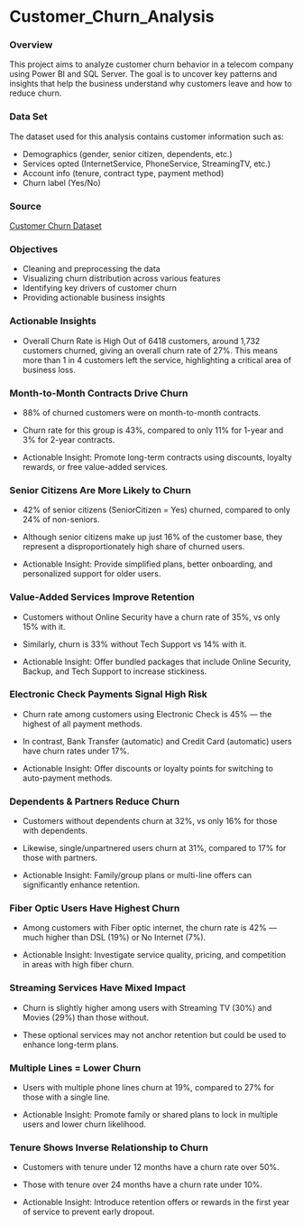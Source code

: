 # Customer_Churn_Analysis

### Overview
This project aims to analyze customer churn behavior in a telecom company using Power BI and SQL Server. The goal is to uncover key patterns and insights that help the business understand why customers leave and how to reduce churn.

### Data Set
The dataset used for this analysis contains customer information such as:

- Demographics (gender, senior citizen, dependents, etc.)
- Services opted (InternetService, PhoneService, StreamingTV, etc.)
- Account info (tenure, contract type, payment method)
- Churn label (Yes/No)

### Source
 [Customer Churn Dataset](https://www.kaggle.com/datasets/blastchar/telco-customer-churn)


### Objectives

- Cleaning and preprocessing the data
- Visualizing churn distribution across various features
- Identifying key drivers of customer churn
- Providing actionable business insights

### Actionable Insights

- Overall Churn Rate is High
Out of 6418 customers, around 1,732 customers churned, giving an overall churn rate of 27%. This means more than 1 in 4 customers left the service, highlighting a critical area of business loss.

### Month-to-Month Contracts Drive Churn

- 88% of churned customers were on month-to-month contracts.

- Churn rate for this group is 43%, compared to only 11% for 1-year and 3% for 2-year contracts.

- Actionable Insight: Promote long-term contracts using discounts, loyalty rewards, or free value-added services.

### Senior Citizens Are More Likely to Churn

- 42% of senior citizens (SeniorCitizen = Yes) churned, compared to only 24% of non-seniors.

- Although senior citizens make up just 16% of the customer base, they represent a disproportionately high share of churned users.

- Actionable Insight: Provide simplified plans, better onboarding, and personalized support for older users.

### Value-Added Services Improve Retention

- Customers without Online Security have a churn rate of 35%, vs only 15% with it.

- Similarly, churn is 33% without Tech Support vs 14% with it.

- Actionable Insight: Offer bundled packages that include Online Security, Backup, and Tech Support to increase stickiness.

### Electronic Check Payments Signal High Risk

- Churn rate among customers using Electronic Check is 45% — the highest of all payment methods.

- In contrast, Bank Transfer (automatic) and Credit Card (automatic) users have churn rates under 17%.

- Actionable Insight: Offer discounts or loyalty points for switching to auto-payment methods.

### Dependents & Partners Reduce Churn

- Customers without dependents churn at 32%, vs only 16% for those with dependents.

- Likewise, single/unpartnered users churn at 31%, compared to 17% for those with partners.

- Actionable Insight: Family/group plans or multi-line offers can significantly enhance retention.

### Fiber Optic Users Have Highest Churn

- Among customers with Fiber optic internet, the churn rate is 42% — much higher than DSL (19%) or No Internet (7%).

- Actionable Insight: Investigate service quality, pricing, and competition in areas with high fiber churn.

### Streaming Services Have Mixed Impact

- Churn is slightly higher among users with Streaming TV (30%) and Movies (29%) than those without.

- These optional services may not anchor retention but could be used to enhance long-term plans.

### Multiple Lines = Lower Churn

- Users with multiple phone lines churn at 19%, compared to 27% for those with a single line.

- Actionable Insight: Promote family or shared plans to lock in multiple users and lower churn likelihood.

### Tenure Shows Inverse Relationship to Churn

- Customers with tenure under 12 months have a churn rate over 50%.

- Those with tenure over 24 months have a churn rate under 10%.

- Actionable Insight: Introduce retention offers or rewards in the first year of service to prevent early dropout.



